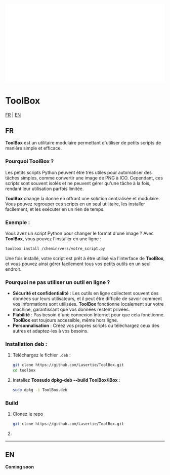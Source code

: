 ![Toolbox](white_Logo.png)
# ToolBox
[FR](#fr) | [EN](#en)

## FR

**ToolBox** est un utilitaire modulaire permettant d'utiliser de petits scripts de manière simple et efficace.

### Pourquoi ToolBox ?
Les petits scripts Python peuvent être très utiles pour automatiser des tâches simples, comme convertir une image de PNG à ICO. Cependant, ces scripts sont souvent isolés et ne peuvent gérer qu'une tâche à la fois, rendant leur utilisation parfois limitée. 

**ToolBox** change la donne en offrant une solution centralisée et modulaire. Vous pouvez regrouper ces scripts en un seul utilitaire, les installer facilement, et les exécuter en un rien de temps.

### Exemple :
Vous avez un script Python pour changer le format d'une image ? Avec **ToolBox**, vous pouvez l'installer en une ligne :
```bash
toolbox install /chemin/vers/votre_script.py
```

Une fois installé, votre script est prêt à être utilisé via l'interface de **ToolBox**, et vous pouvez ainsi gérer facilement tous vos petits outils en un seul endroit.

### Pourquoi ne pas utiliser un outil en ligne ?
- **Sécurité et confidentialité** : Les outils en ligne collectent souvent des données sur leurs utilisateurs, et il peut être difficile de savoir comment vos informations sont utilisées. **ToolBox** fonctionne localement sur votre machine, garantissant que vos données restent privées.
- **Fiabilité** : Pas besoin d'une connexion Internet pour que cela fonctionne. **ToolBox** est toujours accessible, même hors ligne.
- **Personnalisation** : Créez vos propres scripts ou téléchargez ceux des autres et adaptez-les à vos besoins.

### Installation deb :
1. Téléchargez le fichier `.deb` :
    ```bash
    git clone https://github.com/Lasertie/ToolBox.git
    cd toolbox
    ```
2. Installez **Toosudo dpkg-deb --build ToolBox/lBox** :
    ```bash
    sudo dpkg -i ToolBox.deb
    ```

### Build

1. Clonez le repo
    ```bash
    git clone https://github.com/Lasertie/ToolBox.git
    ```
2. ```bash
    
    ```
    
---

## EN

**Coming soon**
